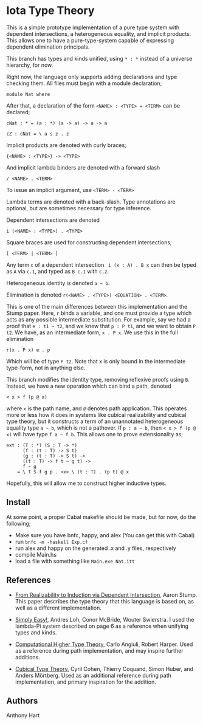 Iota Type Theory
===================

This is a simple prototype implementation of a pure type system
with dependent intersections, a heterogeneous equality, and 
implicit products. This allows one to have a pure-type-system
capable of expressing dependent elimination principals.

This branch has types and kinds unified, using `* : *` instead
of a universe hierarchy, for now.

Right now, the language only supports adding declarations
and type checking them. All files must begin with a module
declaration;

```
module Nat where
```

After that, a declaration of the form `<NAME> : <TYPE> = <TERM>`
can be declared;
```
cNat : * = (a : *) (a -> a) -> a -> a

cZ : cNat = \ a s z . z
```

Implicit products are denoted with curly braces;
```
{<NAME> : <TYPE>} -> <TYPE>
```

And implicit lambda binders are denoted with a forward slash
```
/ <NAME> . <TERM>
```

To issue an implicit argument, use `<TERM> - <TERM>`

Lambda terms are denoted with a back-slash. Type annotations
are optional, but are sometimes necessary for type inference.

Dependent intersections are denoted
```
i (<NAME> : <TYPE>) . <TYPE>
```

Square braces are used for constructing dependent intersections;
```
[ <TERM> | <TERM> ]
```

Any term `c` of a dependent intersection  ` i (x : A) . B x` can
then be typed as `A` via `c.1`, and typed as `B c.1` with
`c.2`.

Heterogeneous identity is denoted `a ~ b`.

Elimination is denoted `r(<NAME> . <TYPE>) <EQUATION> . <TERM>`.

This is one of the main differences between this implementation and
the Stump paper. Here, `r` binds a variable, and one must provide a type
which acts as any possible intermediate substitution. For example, say
we had a proof that `e : t1 ~ t2`, and we knew that `p : P t1`, and we
want to obtain `P t2`. We have, as an intermediate form, `x . P x`.
We use this in the full elimination
```
r(x . P x) e . p
```

Which will be of type `P t2`. Note that x is only bound in the intermediate
type-form, not in anything else.

This branch modifies the identity type, removing reflexive proofs using `B`.
Instead, we have a new operation which can bind a path, denoted

```
< x > f (p @ x)
```

where `x` is the path name, and `@` denotes path application. This operates
more or less how it does in systems like cubical realizability and cubical
type theory, but it constructs a term of an unannotated heterogeneous equality
type `a ~ b`, which is not a pathover. If `p : a ~ b`, then `< x > f (p @ x)`
will have type `f a ~ f b`. This allows one to prove extensionality as;

```
ext : (T : *) (S : T -> *)
      (f : (t : T) -> S t)
      (g : (t : T) -> S t) ->
      ((t : T) -> f t ~ g t) ->
      f ~ g
    = \ T S f g p . <x> \ (t : T) . (p t) @ x
```

Hopefully, this will allow me to construct higher inductive types.

Install
-------

At some point, a proper Cabal makefile should be made, but
for now, do the following;

* Make sure you have bnfc, happy, and alex (You can get this with Cabal)
* run `bnfc -m -haskell Exp.cf`
* run alex and happy on the generated .x and .y files, respectively
* compile Main.hs
* load a file with something like `Main.exe Nat.itt`

References
--------------------

 * [From Realizability to Induction via Dependent Intersection](http://homepage.divms.uiowa.edu/~astump/papers/from-realizability-to-induction-aaron-stump.pdf), Aaron Stump. This
   paper describes the type theory that this language is based on, as well as a different implementation.

 * [Simply Easy!](http://strictlypositive.org/Easy.pdf), Andres Loh, Conor McBride, Wouter Swierstra.
   I used the lambda-Pi system described on page 6 as a reference when unifying types and kinds.


 * [Computational Higher Type Theory](https://arxiv.org/pdf/1606.09638v2.pdf), Carlo Angiuli, Robert Harper.
   Used as a reference during path implementation, and may inspire further additions.

 * [Cubical Type Theory](https://github.com/mortberg/cubicaltt), Cyril Cohen, Thierry Coquand, Simon Huber, and
   Anders Mörtberg.
   Used as an additional reference during path implementation, and primary inspiration for the addition.

Authors
-------

Anthony Hart
